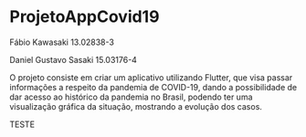 # ProjetoAppCovid19

Fábio Kawasaki  13.02838-3

Daniel Gustavo Sasaki 15.03176-4

O projeto consiste em criar um aplicativo utilizando Flutter, que visa passar informações a respeito da pandemia de COVID-19, dando a possibilidade de dar acesso ao histórico da pandemia no Brasil, podendo ter uma visualização gráfica da situação, mostrando a evolução dos casos.





TESTE
